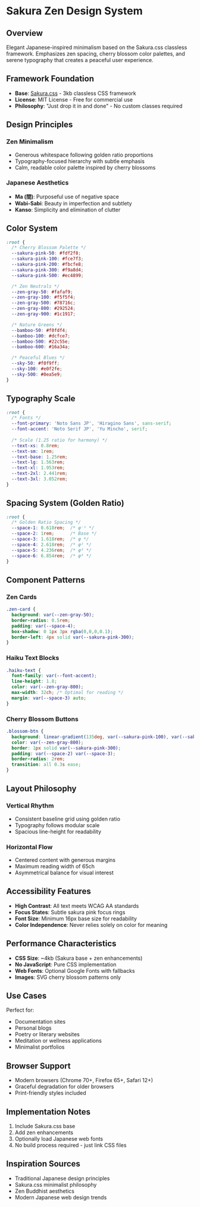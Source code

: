 # Sakura Zen Design System

## Overview
Elegant Japanese-inspired minimalism based on the Sakura.css classless framework. Emphasizes zen spacing, cherry blossom color palettes, and serene typography that creates a peaceful user experience.

## Framework Foundation
- **Base**: [Sakura.css](https://github.com/oxalorg/sakura) - 3kb classless CSS framework
- **License**: MIT License - Free for commercial use
- **Philosophy**: "Just drop it in and done" - No custom classes required

## Design Principles

### **Zen Minimalism**
- Generous whitespace following golden ratio proportions
- Typography-focused hierarchy with subtle emphasis
- Calm, readable color palette inspired by cherry blossoms

### **Japanese Aesthetics**
- **Ma (間)**: Purposeful use of negative space
- **Wabi-Sabi**: Beauty in imperfection and subtlety  
- **Kanso**: Simplicity and elimination of clutter

## Color System

```css
:root {
  /* Cherry Blossom Palette */
  --sakura-pink-50: #fdf2f8;
  --sakura-pink-100: #fce7f3;
  --sakura-pink-200: #fbcfe8;
  --sakura-pink-300: #f9a8d4;
  --sakura-pink-500: #ec4899;

  /* Zen Neutrals */
  --zen-gray-50: #fafaf9;
  --zen-gray-100: #f5f5f4;
  --zen-gray-500: #78716c;
  --zen-gray-800: #292524;
  --zen-gray-900: #1c1917;

  /* Nature Greens */
  --bamboo-50: #f0fdf4;
  --bamboo-100: #dcfce7;
  --bamboo-500: #22c55e;
  --bamboo-600: #16a34a;

  /* Peaceful Blues */
  --sky-50: #f0f9ff;
  --sky-100: #e0f2fe;
  --sky-500: #0ea5e9;
}
```

## Typography Scale

```css
:root {
  /* Fonts */
  --font-primary: 'Noto Sans JP', 'Hiragino Sans', sans-serif;
  --font-accent: 'Noto Serif JP', 'Yu Mincho', serif;
  
  /* Scale (1.25 ratio for harmony) */
  --text-xs: 0.8rem;
  --text-sm: 1rem;
  --text-base: 1.25rem;
  --text-lg: 1.563rem;
  --text-xl: 1.953rem;
  --text-2xl: 2.441rem;
  --text-3xl: 3.052rem;
}
```

## Spacing System (Golden Ratio)

```css
:root {
  /* Golden Ratio Spacing */
  --space-1: 0.618rem;  /* φ⁻¹ */
  --space-2: 1rem;      /* Base */
  --space-3: 1.618rem;  /* φ */
  --space-4: 2.618rem;  /* φ² */
  --space-5: 4.236rem;  /* φ³ */
  --space-6: 6.854rem;  /* φ⁴ */
}
```

## Component Patterns

### **Zen Cards**
```css
.zen-card {
  background: var(--zen-gray-50);
  border-radius: 0.5rem;
  padding: var(--space-4);
  box-shadow: 0 1px 3px rgba(0,0,0,0.1);
  border-left: 4px solid var(--sakura-pink-300);
}
```

### **Haiku Text Blocks**
```css
.haiku-text {
  font-family: var(--font-accent);
  line-height: 1.8;
  color: var(--zen-gray-800);
  max-width: 32ch; /* Optimal for reading */
  margin: var(--space-3) auto;
}
```

### **Cherry Blossom Buttons**
```css
.blossom-btn {
  background: linear-gradient(135deg, var(--sakura-pink-100), var(--sakura-pink-200));
  color: var(--zen-gray-800);
  border: 1px solid var(--sakura-pink-300);
  padding: var(--space-2) var(--space-3);
  border-radius: 2rem;
  transition: all 0.3s ease;
}
```

## Layout Philosophy

### **Vertical Rhythm**
- Consistent baseline grid using golden ratio
- Typography follows modular scale
- Spacious line-height for readability

### **Horizontal Flow**
- Centered content with generous margins
- Maximum reading width of 65ch
- Asymmetrical balance for visual interest

## Accessibility Features

- **High Contrast**: All text meets WCAG AA standards
- **Focus States**: Subtle sakura pink focus rings
- **Font Size**: Minimum 16px base size for readability
- **Color Independence**: Never relies solely on color for meaning

## Performance Characteristics

- **CSS Size**: ~4kb (Sakura base + zen enhancements)
- **No JavaScript**: Pure CSS implementation
- **Web Fonts**: Optional Google Fonts with fallbacks
- **Images**: SVG cherry blossom patterns only

## Use Cases

Perfect for:
- Documentation sites
- Personal blogs
- Poetry or literary websites  
- Meditation or wellness applications
- Minimalist portfolios

## Browser Support

- Modern browsers (Chrome 70+, Firefox 65+, Safari 12+)
- Graceful degradation for older browsers
- Print-friendly styles included

## Implementation Notes

1. Include Sakura.css base
2. Add zen enhancements
3. Optionally load Japanese web fonts
4. No build process required - just link CSS files

## Inspiration Sources

- Traditional Japanese design principles
- Sakura.css minimalist philosophy
- Zen Buddhist aesthetics
- Modern Japanese web design trends